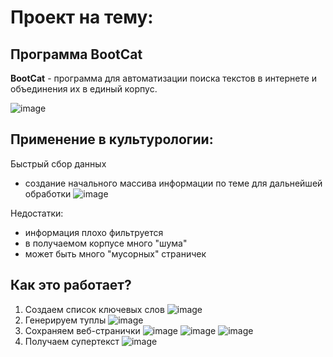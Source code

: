 # Проект на тему:
## Программа BootCat

**BootCat** - программа для автоматизации поиска текстов в интернете и объединения их в единый корпус. 

![image](https://user-images.githubusercontent.com/35600186/138248667-989e879a-b421-4e95-854a-41a7bc46f134.png)

## Применение в культурологии:
Быстрый сбор данных
- создание начального массива информации по теме для дальнейшей обработки
![image](https://user-images.githubusercontent.com/35600186/138273269-d5b9eb23-b456-4475-a772-10864c9de05b.png)


Недостатки:
- информация плохо фильтруется
- в получаемом корпусе много "шума"
- может быть много "мусорных" страничек

## Как это работает?
1. Создаем список ключевых слов
![image](https://user-images.githubusercontent.com/35600186/138251314-dfcc2269-1a58-4fab-94f6-6f01ba970c25.png)
2. Генерируем туплы
![image](https://user-images.githubusercontent.com/35600186/138251959-8bbdd921-8dc3-4b76-8168-ca4df6b50f43.png)
3. Сохраняем веб-странички
![image](https://user-images.githubusercontent.com/35600186/138274178-1f0c3133-e533-466b-a176-3ab72408a71e.png)
![image](https://user-images.githubusercontent.com/35600186/138254970-ab21fb4f-f179-4ffc-9ad9-526f14d5899a.png)
![image](https://user-images.githubusercontent.com/35600186/138255817-6c18c0f7-a33c-4c18-92ec-f1da71d0d26b.png)
4. Получаем супертекст
![image](https://user-images.githubusercontent.com/35600186/138256824-8a247b06-4f57-44a7-8377-b99d77cd7dc2.png)



